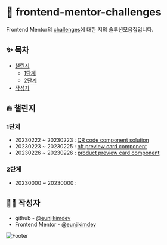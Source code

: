 # 🎯 frontend-mentor-challenges

Frontend Mentor의 [challenges](https://www.frontendmentor.io/challenges)에 대한 저의 솔루션모음집입니다.  


## ✨ 목차

- [챌린지](#챌린지)
  - [1단계](#1단계)
  - [2단계](#2단계)
- [작성자](#작성자)


## :fire: 챌린지

  ### 1단계

- 20230222 ~ 20230223 : [QR code component solution](https://github.com/eunjikimdev/frontend-mentor-challenges/tree/main/qr-code-component) 
- 20230223 ~ 20230225 : [nft preview card component](https://github.com/eunjikimdev/frontend-mentor-challenges/tree/main/nft-preview-card-component)
- 20230226 ~ 20230226 : [product preview card component]()

### 2단계

- 20230000 ~ 20230000 : 

## 👩‍💻 작성자

- github - [@eunjikimdev](https://github.com/eunjikimdev)
- Frontend Mentor - [@eunjikimdev](https://www.frontendmentor.io/profile/eunjikimdev)

![Footer](https://capsule-render.vercel.app/api?type=waving&color=auto&height=200&section=footer)
